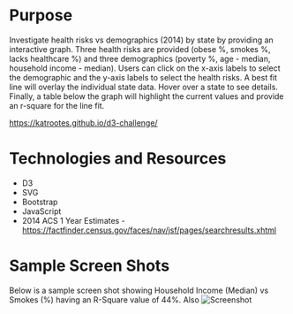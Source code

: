 # Purpose
Investigate health risks vs demographics (2014) by state by providing an interactive graph.  Three health risks are provided (obese %, smokes %, lacks healthcare %) and three demographics (poverty %, age - median, household income - median).  Users can click on the x-axis labels to select the demographic and the y-axis labels to select the health risks.  A best fit line will overlay the individual state data.  Hover over a state to see details.  Finally, a table below the graph will highlight the current values and provide an r-square for the line fit.

https://katrootes.github.io/d3-challenge/

# Technologies and Resources
* D3
* SVG
* Bootstrap
* JavaScript
* 2014 ACS 1 Year Estimates - https://factfinder.census.gov/faces/nav/jsf/pages/searchresults.xhtml

# Sample Screen Shots
Below is a sample screen shot showing Household Income (Median) vs Smokes (%) having an R-Square value of 44%.  Also 
![Screenshot]()

